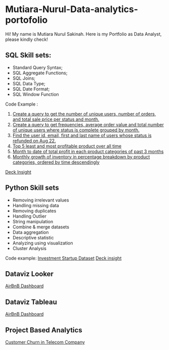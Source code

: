 # Mutiara-Nurul-Data-analytics-portofolio
Hi! My name is Mutiara Nurul Sakinah. Here is my Portfolio as Data Analyst, please kindly check!

## SQL Skill sets:

- Standard Query Syntax;
- SQL Aggregate Functions;
- SQL Joins;
- SQL Data Type;
- SQL Date Format;
- SQL Window Function

Code Example :
1. [Create a query to get the number of unique users, number of orders, and total sale price per status and month.](https://console.cloud.google.com/bigquery?sq=386225606559:7f8e3689a22044e8aa339b826f840c81&project=root-logic-354412&ws=!1m4!1m3!8m2!1s386225606559!2s7f8e3689a22044e8aa339b826f840c81)
2. [Create a query to get frequencies, average order value and total number of unique users where status is complete grouped by month. ](https://console.cloud.google.com/bigquery?sq=386225606559:cae2fa006ee64364b5347918153f14c8)
3. [Find the user id, email, first and last name of users whose status is refunded on Aug 22.](https://console.cloud.google.com/bigquery?sq=386225606559:5939ea9a78bc4560b68f46862f3a309e&project=root-logic-354412&ws=!1m4!1m3!8m2!1s386225606559!2s5939ea9a78bc4560b68f46862f3a309e)
4. [Top 5 least and most profitable product over all time](https://console.cloud.google.com/bigquery?sq=386225606559:7d7ad33a9658487ea2843702efda780a&project=root-logic-354412)
6. [Month to date of total profit in each product categories of past 3 months](https://console.cloud.google.com/bigquery?sq=386225606559:389dd6fa3dab4d3dabb556a4cef8a254&project=root-logic-354412)
7. [Monthly growth of inventory in percentage breakdown by product categories, ordered by time descendingly](https://console.cloud.google.com/bigquery?sq=386225606559:bfe60fd6db9542219e4db944f4307033&project=root-logic-354412&ws=!1m4!1m3!8m2!1s386225606559!2sbfe60fd6db9542219e4db944f4307033)

[Deck Insight](https://docs.google.com/presentation/d/1vx6K02_spbqo_4qdz_2UOjwa0X2NXR8V6_fENkqGji0/edit#slide=id.g184d659b514_0_62)

## Python Skill sets

- Removing irrelevant values
- Handling missing data
- Removing duplicates
- Handling Outlier
- String manipulation
- Combine & merge datasets
- Data aggregation
- Descriptive statistic
- Analyzing using visualization
- Cluster Analysis

Code example:
[Investment Startup Dataset](https://colab.research.google.com/drive/1QUPsKGn4gco8LO2BQgL4hMA832o2XJLM?usp=sharing)
[Deck insight](https://docs.google.com/presentation/d/1gM-Z5lA388LxrYXWsaD4H1sn-xTqH0kgDZk6WpUuqzA/edit#slide=id.p)


## Dataviz Looker
[AirBnB Dashboard](https://datastudio.google.com/reporting/23f4e5ae-5cca-4665-b5fd-8426e33fba7b)

## Dataviz Tableau
[AirBnB Dashboard](https://public.tableau.com/views/AirBnB_Dashboard_MutiaraNuru/Dashboard1?:language=en-US&:display_count=n&:origin=viz_share_link)

## Project Based Analytics
[Customer Churn in Telecom Company](https://drive.google.com/file/d/16u3JRhQ9ZeCj9QZZ023eoOjUFe5w8qgY/view?usp=sharing)
